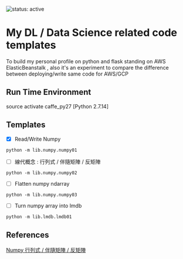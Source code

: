 ![status: active](https://img.shields.io/badge/status-active-green.svg)


# My DL / Data Science related code templates

To build my personal profile on python and flask standing on AWS ElasticBeanstalk , also it's an experiment to compare the difference between deploying/write same code for AWS/GCP

## Run Time Environment 

source activate caffe_py27 [Python 2.7.14]


## Templates

- [x] Read/Write Numpy 
```
python -m lib.numpy.numpy01 
```
- [ ]  線代概念 : 行列式 / 伴隨矩陣 / 反矩陣
```
python -m lib.numpy.numpy02 
```
- [ ]  Flatten numpy ndarray
```
python -m lib.numpy.numpy03
```

- [ ] Turn numpy array into lmdb
```python
python -m lib.lmdb.lmdb01 
```

## References

[Numpy 行列式 / 伴隨矩陣 / 反矩陣](https://puremonkey2010.blogspot.tw/2012/07/numpy.html)
